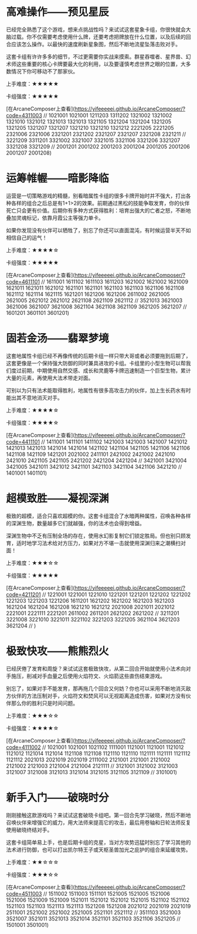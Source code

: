 # 高难操作——预见星辰

已经完全熟悉了这个游戏，想来点挑战性吗？来试试这套星象卡组，你很快就会大脑过载。你不仅需要考虑使用什么牌，还要考虑把牌放在什么位置，以及后续的回合应该怎么操作。以最快的速度刷新星象图，然后不断地流星坠落击败对手。

这套卡组有许许多多的细节，不过更需要你实战来摸索。群星吞噬者、星界兽、幻术师这些重要的核心卡牌要最大化的利用，以及要谨慎考虑世界之眼的位置，大多数情况下你可移动不了那家伙。


上手难度：★★★★★

卡组强度：★★★★★

[在ArcaneComposer上查看](https://yifeeeeei.github.io/ArcaneComposer/?code=4311003 // 1021001 1021001 1211203 1311202 1321002 1321002 1321010 1321012 1321013 1321013 1321105 1321204 1321204 1321205 1321205 1321207 1321207 1321210 1321210 1321212 2221205 2221205 2321006 2321006 2321201 2321202 2321207 2321207 2321208 2321211 // 3221209 3311201 3321002 3321007 3321015 3321106 3321206 3321207 3321208 3321209 // 2001201 2001202 2001203 2001204 2001205 2001206 2001207 2001208)


# 运筹帷幄——暗影降临

运营是一切策略游戏的精髓，别看暗属性卡组的很多卡牌开始时并不强大，打出各种各样的组合之后总是有1+1>2的效果。前期通过黑松的技能争取发育，你的伙伴死亡只会更有价值。后期你有多种方式获得胜利：培育出强大的亡者之怒，不断地叠加灵魂标记，依靠月霞公主等强力单卡。

如果你发现没有伙伴可以牺牲了，别忘了你还可以直面混沌，有时候运营半天不如相信自己的运气！


上手难度：★★★★☆

卡组强度：★★★★★

[在ArcaneComposer上查看](https://yifeeeeei.github.io/ArcaneComposer/?code=4611101 // 1611001 1611102 1611103 1611203 1621002 1621002 1621009 1621011 1621011 1621012 1621101 1621101 1621103 1621103 1621106 1621108 1621112 1621114 1621115 1621201 1621206 1621206 2611002 2621005 2621005 2621012 2621012 2621108 2621109 2621112 // 3521013 3621003 3621006 3621007 3621008 3621104 3621108 3621109 3621205 3621207 // 1601201 3601101 3601201)


# 固若金汤——翡翠梦境

这套地属性卡组已经不再像传统的后期卡组一样只带大哥或者必须要拖到后期了，这套更像是一个保持强大防御的同时兼具进攻的卡组。卡组里的小型生物可以帮我们度过前期，中期使用自然交感、成长和灵鹿等卡牌迅速制造一个巨型生物，累计大量的元素，再使用大法术带走对面。

可别以为只有法术能取得胜利，地属性有很多高攻击力的伙伴，加上生长药水有时能出其不意地消灭对手。


上手难度：★★★★☆

卡组强度：★★★★☆

[在ArcaneComposer上查看](https://yifeeeeei.github.io/ArcaneComposer/?code=4411101 // 1411001 1411101 1411102 1421003 1421003 1421007 1421012 1421013 1421013 1421014 1421014 1421102 1421104 1421105 1421106 1421106 1421108 1421109 1421201 2021002 2411101 2421002 2421002 2421010 2421010 2421105 2421105 2421202 2421204 2421204 // 3421001 3421004 3421005 3421011 3421012 3421101 3421103 3421104 3421106 3421210 // 1401001 1401101)


# 超模致胜——凝视深渊

极致的超模，适合只喜欢超模的你。这套卡组混合了水暗两种属性，召唤各种各样的深渊生物，数量越多它们就越强，你的法术也会得到增益。

深渊生物中不乏有压制全场的存在，使用水幻影复制它们锁定胜局。但也别只顾发育，适时地学习法术给对方压力，如果对方不堪一击就使用深渊归来之潮横扫对面！


上手难度：★★★☆☆

卡组强度：★★★★★

[在ArcaneComposer上查看](https://yifeeeeei.github.io/ArcaneComposer/?code=4211201 // 1221001 1221001 1221010 1221201 1221201 1221202 1221202 1221203 1221203 1221206 1611201 1621202 1621202 1621203 1621203 1621204 1621204 1621208 1621210 1621212 2021008 2021011 2021012 2221001 2221111 2221201 2611002 2611201 2621202 2621202 // 3211201 3221008 3221010 3221011 3221102 3221203 3221205 3621104 3621203 3621204 // )


# 极致快攻——熊熊烈火

已经厌倦了发育和周旋？来试试这套极致快攻，从第二回合开始就使用小法术向对手施压，削减对手血量之后使用火焰符文、火焰箭这些直伤结束游戏。

别忘了，如果对手不能发育，那再拖几个回合又何妨？你也可以采用不断地消灭敌方伙伴的方法压制对手，火焰符文和焚风可以无视距离造成伤害，如果对方没有伙伴那么你的胜利只是时间问题。


上手难度：★★★☆☆

卡组强度：★★★★☆

[在ArcaneComposer上查看](https://yifeeeeei.github.io/ArcaneComposer/?code=4111002 // 1021001 1021001 1021102 1111001 1121001 1121001 1121012 1121012 1121014 1121014 1121108 1121108 1121110 1121110 1121111 1121111 1121112 1121112 2021013 2021019 2021019 2111002 2121001 2121001 2121002 2121002 2121003 2121004 2121004 2121111 // 3121001 3121002 3121003 3121007 3121008 3121013 3121014 3121015 3121105 3121109 // 3101001)


# 新手入门——破晓时分

刚刚接触这款游戏吗？来试试这套破晓卡组吧。第一回合先学习破晓，然后不断地召唤伙伴来增强它的威力，用大法师来提高它的攻击，最后用卷轴和日轮法师反复使用破晓终结对手。

这套卡组简单易上手，也是后期卡组的克星，当对方攻势迅猛时别忘了学习其他的法术进行防御，也可以打出凯尔特王子或天枢圣兽加光之庇护的组合来延缓攻势。

上手难度：★★☆☆☆

卡组强度：★★★☆☆

[在ArcaneComposer上查看](https://yifeeeeei.github.io/ArcaneComposer/?code=4511003 // 1511002 1511003 1511101 1521005 1521005 1521006 1521006 1521009 1521009 1521011 1521012 1521012 1521015 1521102 1521102 1521103 1521103 1521113 1521113 1521208 1521208 2021012 2021019 2021019 2511001 2521002 2521002 2521005 2521101 2521112 // 3511103 3521003 3521007 3521011 3521013 3521014 3521101 3521103 3521106 3521205 // 1501001 3501001)